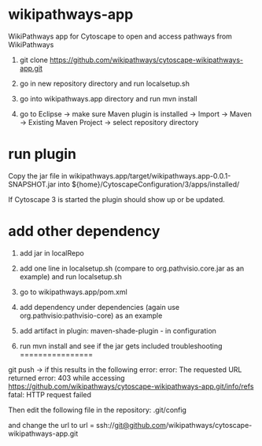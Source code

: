wikipathways-app
================

WikiPathways app for Cytoscape to open and access pathways from WikiPathways

1) git clone https://github.com/wikipathways/cytoscape-wikipathways-app.git

2) go in new repository directory and run localsetup.sh

3) go into wikipathways.app directory and run mvn install

4) go to Eclipse -> make sure Maven plugin is installed -> Import -> Maven -> Existing Maven Project -> select repository directory


run plugin
================

Copy the jar file in wikipathways.app/target/wikipathways.app-0.0.1-SNAPSHOT.jar into 
${home}/CytoscapeConfiguration/3/apps/installed/ 

If Cytoscape 3 is started the plugin should show up or be updated.


add other dependency
================

1) add jar in localRepo

2) add one line in localsetup.sh (compare to org.pathvisio.core.jar as an example) and run localsetup.sh

3) go to wikipathways.app/pom.xml

4) add dependency under dependencies (again use org.pathvisio:pathvisio-core) as an example

5) add artifact in plugin: maven-shade-plugin - in configuration

6) run mvn install and see if the jar gets included
troubleshooting
================

git push -> if this results in the following error:
error: The requested URL returned error: 403 while accessing https://github.com/wikipathways/cytoscape-wikipathways-app.git/info/refs
fatal: HTTP request failed

Then edit the following file in the repository:
.git/config 

and change the url to
url = ssh://git@github.com/wikipathways/cytoscape-wikipathways-app.git